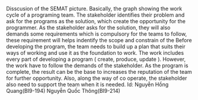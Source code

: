 Disscusion of the SEMAT picture.
Basically, the graph showing the work cycle of a programing team. The stakeholder identifies their problem and ask for the programs as the solution, which create the opportunity for the programmer. As the stakeholder asks for the solution, they will also demands some requirements which is compulsory for the teams to follow, these requirement will helps indentify the scope and constrain of the  Before developing the program, the team needs to build up a plan that suits their ways of working and use it as the foundation to work. The work includes every part of developing a program ( create, produce, update ). However, the work have to follow the demands of the stakeholder.  As the program is complete, the result can be the base to increases the reputation of the team for further opportunity. Also, along the way of co operate, the stakeholder also need to support the team when it is needed.
Id: Nguyễn Hồng Quang(BI9-194) Nguyễn Quốc Thông(BI9-214)
